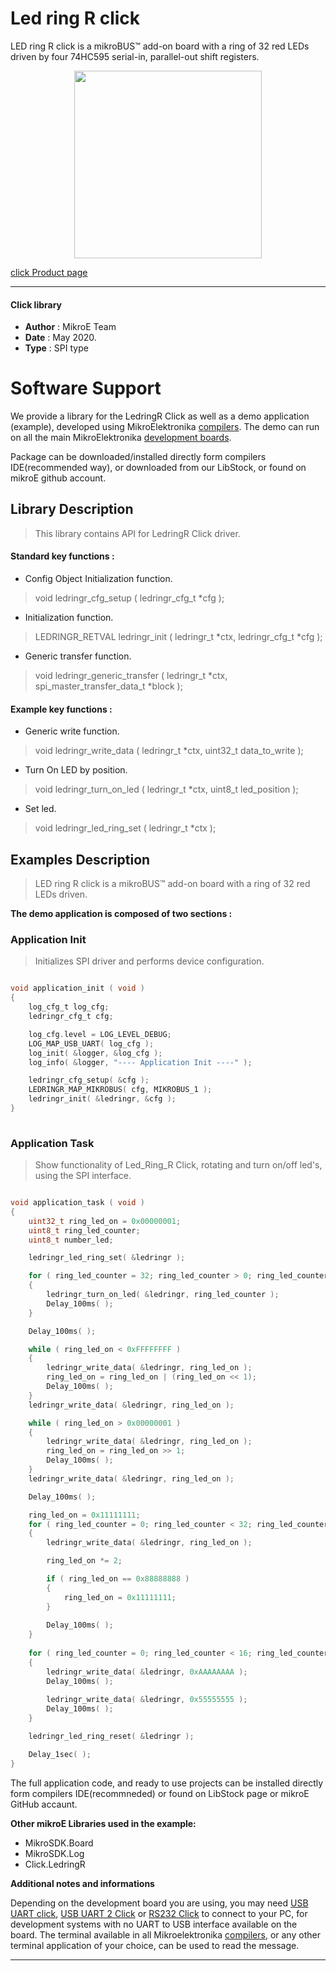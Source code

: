 
# Led ring R  click

LED ring  R click is a mikroBUS™ add-on board with a ring of 32 red LEDs driven by four 74HC595 serial-in, parallel-out shift registers.

<p align="center">
  <img src="https://download.mikroe.com/images/click_for_ide/ledringr_click.png" height=300px>
</p>

[click Product page](<https://www.mikroe.com/led-ring-r-click>)

---


#### Click library 

- **Author**        : MikroE Team
- **Date**          : May 2020.
- **Type**          : SPI type


# Software Support

We provide a library for the LedringR Click 
as well as a demo application (example), developed using MikroElektronika 
[compilers](https://shop.mikroe.com/compilers). 
The demo can run on all the main MikroElektronika [development boards](https://shop.mikroe.com/development-boards).

Package can be downloaded/installed directly form compilers IDE(recommended way), or downloaded from our LibStock, or found on mikroE github account. 

## Library Description

> This library contains API for LedringR Click driver.

#### Standard key functions :

- Config Object Initialization function.
> void ledringr_cfg_setup ( ledringr_cfg_t *cfg ); 
 
- Initialization function.
> LEDRINGR_RETVAL ledringr_init ( ledringr_t *ctx, ledringr_cfg_t *cfg );

- Generic transfer function.
> void ledringr_generic_transfer ( ledringr_t *ctx, spi_master_transfer_data_t *block );


#### Example key functions :

- Generic write function.
> void ledringr_write_data ( ledringr_t *ctx, uint32_t data_to_write );
 
- Turn On LED by position.
> void ledringr_turn_on_led ( ledringr_t *ctx, uint8_t led_position );

- Set led.
> void ledringr_led_ring_set ( ledringr_t *ctx );

## Examples Description

> LED ring  R click is a mikroBUS™ add-on board with a ring of 32 red LEDs driven. 

**The demo application is composed of two sections :**

### Application Init 

> Initializes SPI driver and performs device configuration. 

```c

void application_init ( void )
{
    log_cfg_t log_cfg;
    ledringr_cfg_t cfg;

    log_cfg.level = LOG_LEVEL_DEBUG;
    LOG_MAP_USB_UART( log_cfg );
    log_init( &logger, &log_cfg );
    log_info( &logger, "---- Application Init ----" );

    ledringr_cfg_setup( &cfg );
    LEDRINGR_MAP_MIKROBUS( cfg, MIKROBUS_1 );
    ledringr_init( &ledringr, &cfg );
}
  
```

### Application Task

> Show functionality of Led_Ring_R Click, rotating and turn on/off led's, using the SPI interface. 

```c

void application_task ( void )
{
    uint32_t ring_led_on = 0x00000001;
    uint8_t ring_led_counter;
    uint8_t number_led;

    ledringr_led_ring_set( &ledringr );

    for ( ring_led_counter = 32; ring_led_counter > 0; ring_led_counter--)
    {
        ledringr_turn_on_led( &ledringr, ring_led_counter );
        Delay_100ms( );
    }

    Delay_100ms( );

    while ( ring_led_on < 0xFFFFFFFF )
    {
        ledringr_write_data( &ledringr, ring_led_on );
        ring_led_on = ring_led_on | (ring_led_on << 1);
        Delay_100ms( );
    }
    ledringr_write_data( &ledringr, ring_led_on );

    while ( ring_led_on > 0x00000001 )
    {
        ledringr_write_data( &ledringr, ring_led_on );
        ring_led_on = ring_led_on >> 1;
        Delay_100ms( );
    }
    ledringr_write_data( &ledringr, ring_led_on );

    Delay_100ms( );

    ring_led_on = 0x11111111;
    for ( ring_led_counter = 0; ring_led_counter < 32; ring_led_counter++ )
    {
        ledringr_write_data( &ledringr, ring_led_on );

        ring_led_on *= 2;

        if ( ring_led_on == 0x88888888 )
        {
            ring_led_on = 0x11111111;
        }
            
        Delay_100ms( );
    }
    
    for ( ring_led_counter = 0; ring_led_counter < 16; ring_led_counter++ )
    {
        ledringr_write_data( &ledringr, 0xAAAAAAAA );
        Delay_100ms( );
        
        ledringr_write_data( &ledringr, 0x55555555 );
        Delay_100ms( );
    }

    ledringr_led_ring_reset( &ledringr );

    Delay_1sec( );
}  

```

The full application code, and ready to use projects can be  installed directly form compilers IDE(recommneded) or found on LibStock page or mikroE GitHub accaunt.

**Other mikroE Libraries used in the example:** 

- MikroSDK.Board
- MikroSDK.Log
- Click.LedringR

**Additional notes and informations**

Depending on the development board you are using, you may need 
[USB UART click](https://shop.mikroe.com/usb-uart-click), 
[USB UART 2 Click](https://shop.mikroe.com/usb-uart-2-click) or 
[RS232 Click](https://shop.mikroe.com/rs232-click) to connect to your PC, for 
development systems with no UART to USB interface available on the board. The 
terminal available in all Mikroelektronika 
[compilers](https://shop.mikroe.com/compilers), or any other terminal application 
of your choice, can be used to read the message.



---
